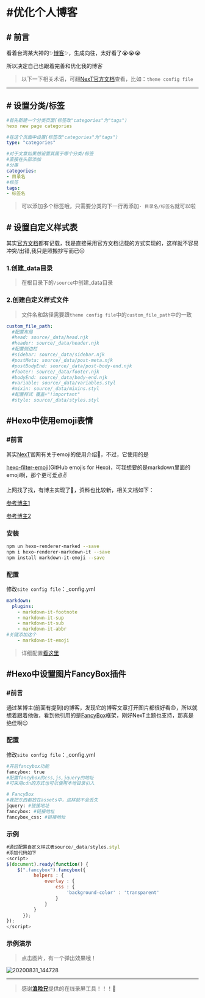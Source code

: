 # #优化个人博客

## # 前言

看着台湾某大神的:sparkles:[博客](https://oawan.me/):sparkles:，生成向往，太好看了:sob::sob::sob:

所以决定自己也跟着完善和优化我的博客

> 以下一下相关术语，可翻[NexT官方文档](https://theme-next.js.org/docs/getting-started/)查看，比如：`theme config file`

<hr>

## # 设置分类/标签

```yaml
#首先新建一个分类页面(标签改"categories"为"tags")
hexo new page categories

#在这个页面中设置(标签改"categories"为"tags")
type: "categories"

#对于文章如果想设置其属于哪个分类/标签
#直接在头部添加
#分类
categories: 
- 目录名
#标签
tags:
- 标签名

```

> 可以添加多个标签哦，只需要分类的下一行再添加`- 目录名/标签名`就可以啦



## # 设置自定义样式表

其实[官方文档](https://theme-next.js.org/docs/advanced-settings/custom-files.html)都有记载，我是直接采用官方文档记载的方式实现的，这样就不容易冲突/出错,我只是照搬抄写而已:neutral_face:

### 1.创建_data目录

> 在根目录下的`/source`中创建_data目录

### 2.创建自定义样式文件

> 文件名和路径需要跟`theme config file`中的`custom_file_path`中的一致

```yaml
custom_file_path:
  #配置布局
  #head: source/_data/head.njk
  #header: source/_data/header.njk
  #配置侧边栏
  #sidebar: source/_data/sidebar.njk
  #postMeta: source/_data/post-meta.njk
  #postBodyEnd: source/_data/post-body-end.njk
  #footer: source/_data/footer.njk
  #bodyEnd: source/_data/body-end.njk
  #variable: source/_data/variables.styl
  #mixin: source/_data/mixins.styl
  #配置样式 覆盖+"!important"
  #style: source/_data/styles.styl
```



## #Hexo中使用emoji表情

### #前言

其实[NexT](https://github.com/theme-next/awesome-next#live-preview)官网有关于emoji的使用介绍:nail_care:，不过，它使用的是

 [hexo-filter-emoji](https://github.com/theme-next/hexo-filter-emoji)(GitHub emojis for Hexo)，可我想要的是markdown里面的emoji啊，那个更可爱点:v:

上网找了找，有博主实现了:100:，资料也比较新，相关文档如下：

[参考博主1](https://www.geek-space.cn/post/emoji.html)

[参考博主2]([https://hasaik.com/posts/9b280ea3.html#%F0%9F%8C%9E-%E5%AE%89%E8%A3%85](https://hasaik.com/posts/9b280ea3.html#🌞-安装))

### 安装

```sh
npm un hexo-renderer-marked --save
npm i hexo-renderer-markdown-it --save
npm install markdown-it-emoji --save
```

### 配置

修改`site config file`：_config.yml

```yaml
markdown:
  plugins:
    - markdown-it-footnote
    - markdown-it-sup
    - markdown-it-sub
    - markdown-it-abbr
#关键添加这个
    - markdown-it-emoji
```

> 详细配置[看这里](https://github.com/hexojs/hexo-renderer-markdown-it/wiki/Advanced-Configuration)



## #Hexo中设置图片FancyBox插件

### #前言

通过某博主(前面有提到)的博客，发现它的博客文章打开图片都很好看:heart_eyes:，所以就想着跟着他做，看到他引用的是[FancyBox](https://fancyapps.com/fancybox/#license)框架，刚好<span class="ljspan ljspan-blue">NexT</span>主题也支持，那真是绝佳啊:wink:

### 配置

修改`site config file`：_config.yml

```sh
#开启fancybox功能
fancybox: true
#配置fancybox的css,js,jquery的地址
#可采用cdn的方式也可以使用本地目录引入

# FancyBox
#我把东西都放在assets中，这样就不会丢失
jquery: #链接地址
fancybox: #链接地址
fancybox_css: #链接地址
```

### 示例

```js
#通过配置自定义样式表source/_data/styles.styl
#添加代码如下
<script>
$(document).ready(function() {
	$(".fancybox").fancybox({		          
		  helpers : {
			  overlay : {
				  css : {
					  'background-color' : 'transparent'
				  }
			  }
		  }
	  });		       
}); 
</script>
```

### 示例演示

> 点击图片，有一个弹出效果哦！

![20200831_144728](F:%5CAA_LLJ%5CGitRepository%5CDailyNote%5C%E6%95%99%E7%A8%8B%5C20200831_144728.gif)

---

> 感谢[**浪险兄**](https://wavedanger.gitee.io/blog/)提供的在线录屏工具！！！:facepunch: